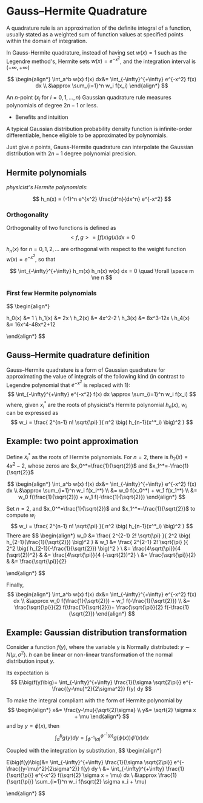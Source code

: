 # Gauss–Hermite Quadrature

A quadrature rule is an approximation of the definite integral of a function, usually stated as a weighted sum of function values at specified points within the domain of integration. 

In Gauss-Hermite quadrature, instead of having set $w(x)=1$ such as the Legendre method's, Hermite sets $w(x)=e^{-x^2}$, and the integration interval is $(-\infty, +\infty)$

$$
\begin{align*}
\int_a^b w(x) f(x) dx&=
\int_{-\infty}^{+\infty} e^{-x^2} f(x) dx
\\ &\approx
\sum_{i=1}^n w_i f(x_i)
\end{align*}
$$

An $n$-point ($x_i$ for $i=0,1,...,n$) Gaussian quadrature rule measures polynomials of degree $2n-1$ or less.

* Benefits and intuition

A typical Gaussian distribution probability density function is infinite-order differentiable, hence eligible to be approximated by polynomials.

Just give $n$ points, Gauss-Hermite quadrature can interpolate the Gaussian distribution with $2n-1$ degree polynomial precision.

## Hermite polynomials

*physicist's Hermite polynomials*:

$$
h_n(x) =
(-1)^n e^{x^2}
\frac{d^n}{dx^n} e^{-x^2}
$$

### Orthogonality

Orthogonality of two functions is defined as
$$
<f,g>=
\int f(x) g(x) dx = 0
$$

$h_n(x)$ for $n=0,1,2,...$ are orthogonal with respect to the weight function $w(x)=e^{-x^2}$, so that

$$
\int_{-\infty}^{+\infty} 
h_m(x) h_n(x) w(x) dx = 0
\quad
\forall \space m \ne n
$$

### First few Hermite polynomials

$$
\begin{align*}

h_0(x) &= 1
\\
h_1(x) &= 2x
\\
h_2(x) &= 4x^2-2
\\
h_3(x) &= 8x^3-12x
\\
h_4(x) &= 16x^4-48x^2+12

\end{align*}
$$

##  Gauss–Hermite quadrature definition

Gauss–Hermite quadrature is a form of Gaussian quadrature for approximating the value of integrals of the following kind (in contrast to Legendre polynomial that $e^{-x^2}$ is replaced with $1$):
$$
\int_{-\infty}^{+\infty} 
e^{-x^2} f(x) dx
\approx
\sum_{i=1}^n 
w_i f(x_i)
$$
where, given $x_i^*$ are the roots of physicist's Hermite polynomial $h_{n}(x)$, $w_i$ can be expressed as
$$
w_i =
\frac{
    2^{n-1} n! \sqrt{\pi}
}{
    n^2 \big(
        h_{n-1}(x^*_i)
        \big)^2
}
$$

## Example: two point approximation

Define $x_i^*$ as the roots of Hermite polynomials. For $n=2$, there is $h_2(x) = 4x^2-2$, whose zeros are $x_0^*=\frac{1}{\sqrt{2}}$ and $x_1^*=-\frac{1}{\sqrt{2}}$

$$
\begin{align*}
\int_a^b w(x) f(x) dx&=
\int_{-\infty}^{+\infty} e^{-x^2} f(x) dx
\\ &\approx
\sum_{i=1}^n w_i f(x_i^*)
\\ &=
w_0 f(x_0^*) + w_1 f(x_1^*)
\\ &=
w_0 f(\frac{1}{\sqrt{2}}) + w_1 f(-\frac{1}{\sqrt{2}})
\end{align*}
$$

Set $n=2$, and $x_0^*=\frac{1}{\sqrt{2}}$ and $x_1^*=-\frac{1}{\sqrt{2}}$ to compute $w_i$
$$
w_i =
\frac{
    2^{n-1} n! \sqrt{\pi}
}{
    n^2 \big(
        h_{n-1}(x^*_i)
        \big)^2
}
$$
There are 
$$
\begin{align*}
w_0 &=
\frac{
    2^{2-1} 2! \sqrt{\pi}
}{
    2^2 \big(
        h_{2-1}(\frac{1}{\sqrt{2}})
        \big)^2
}
& w_1 &=
\frac{
    2^{2-1} 2! \sqrt{\pi}
}{
    2^2 \big(
        h_{2-1}(-\frac{1}{\sqrt{2}})
        \big)^2
}
\\ &=
\frac{4\sqrt{\pi}}{4 (\sqrt{2})^2}
& &=
\frac{4\sqrt{\pi}}{4 (-\sqrt{2})^2}
\\ &=
\frac{\sqrt{\pi}}{2}
& &=
\frac{\sqrt{\pi}}{2}

\end{align*}
$$

Finally,
$$
\begin{align*}
\int_a^b w(x) f(x) dx&=
\int_{-\infty}^{+\infty} e^{-x^2} f(x) dx
\\ &\approx
w_0 f(\frac{1}{\sqrt{2}}) + w_1 f(-\frac{1}{\sqrt{2}})
\\ &=
\frac{\sqrt{\pi}}{2} f(\frac{1}{\sqrt{2}})+
\frac{\sqrt{\pi}}{2} f(-\frac{1}{\sqrt{2}})
\end{align*}
$$


## Example: Gaussian distribution transformation

Consider a function $f(y)$, where the variable y is Normally distributed: $y \sim N(\mu, \sigma^2)$. $h$ can be linear or non-linear transformation of the normal distribution input $y$.

Its expectation is
$$
E\big(f(y)\big)=
\int_{-\infty}^{+\infty}
\frac{1}{\sigma \sqrt{2\pi}}
e^{-\frac{(y-\mu)^2}{2\sigma^2}}
f(y) dy
$$ 

To make the integral compliant with the form of Hermite polynomial by
$$
\begin{align*}
x&=
\frac{y-\mu}{\sqrt{2}\sigma}
\\
y&=
\sqrt{2} \sigma x + \mu
\end{align*}
$$
and by $y=\phi(x)$, then
$$
\int_a^b g(y) dy = 
\int_{\phi^{-1}(a)}^{\phi^{-1}(b)}
g(\phi(x))\phi'(x) dx
$$

Coupled with the integration by substitution,
$$
\begin{align*}

E\big(f(y)\big)&=
\int_{-\infty}^{+\infty}
\frac{1}{\sigma \sqrt{2\pi}}
e^{-\frac{(y-\mu)^2}{2\sigma^2}}
f(y) dy
\\ &=
\int_{-\infty}^{+\infty}
\frac{1}{\sqrt{\pi}}
e^{-x^2}
f(\sqrt{2} \sigma x + \mu)
dx
\\ &\approx
\frac{1}{\sqrt{\pi}}
\sum_{i=1}^n w_i f(\sqrt{2} \sigma x_i + \mu)

\end{align*}
$$

